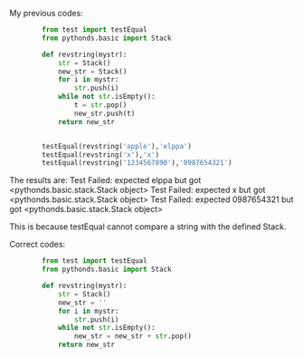 My previous codes:
```python
        from test import testEqual
        from pythonds.basic import Stack

        def revstring(mystr):
            str = Stack()
            new_str = Stack()
            for i in mystr:
                str.push(i)            
            while not str.isEmpty():
                t = str.pop()
                new_str.push(t)
            return new_str          


        testEqual(revstring('apple'),'elppa')
        testEqual(revstring('x'),'x')
        testEqual(revstring('1234567890'),'0987654321')
```

The results are:
Test Failed: expected elppa but got <pythonds.basic.stack.Stack object>
Test Failed: expected x but got <pythonds.basic.stack.Stack object>
Test Failed: expected 0987654321 but got <pythonds.basic.stack.Stack object>

This is because testEqual cannot compare a string with the defined Stack.

Correct codes:
```python
        from test import testEqual
        from pythonds.basic import Stack

        def revstring(mystr):
            str = Stack()
            new_str = ''
            for i in mystr:
                str.push(i)            
            while not str.isEmpty():
                new_str = new_str + str.pop()
            return new_str
```
